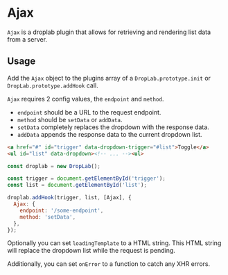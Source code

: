 # Ajax

`Ajax` is a droplab plugin that allows for retrieving and rendering list data from a server.

## Usage

Add the `Ajax` object to the plugins array of a `DropLab.prototype.init` or `DropLab.prototype.addHook` call.

`Ajax` requires 2 config values, the `endpoint` and `method`.

- `endpoint` should be a URL to the request endpoint.
- `method` should be `setData` or `addData`.
- `setData` completely replaces the dropdown with the response data.
- `addData` appends the response data to the current dropdown list.

```html
<a href="#" id="trigger" data-dropdown-trigger="#list">Toggle</a>
<ul id="list" data-dropdown><!-- ... --><ul>
```

```js
const droplab = new DropLab();

const trigger = document.getElementById('trigger');
const list = document.getElementById('list');

droplab.addHook(trigger, list, [Ajax], {
  Ajax: {
    endpoint: '/some-endpoint',
    method: 'setData',
  },
});
```

Optionally you can set `loadingTemplate` to a HTML string. This HTML string will
replace the dropdown list while the request is pending.

Additionally, you can set `onError` to a function to catch any XHR errors.
